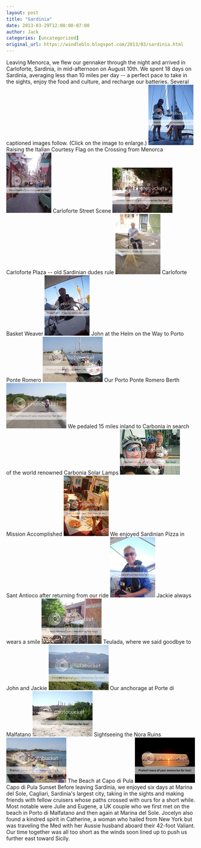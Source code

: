 ```yaml
---
layout: post
title: "Sardinia"
date: 2013-03-29T12:00:00-07:00
author: Jack
categories: [uncategorized]
original_url: https://windleblo.blogspot.com/2013/03/sardinia.html
---
```


Leaving Menorca, we flew our gennaker through the night and arrived in Carloforte, Sardinia, in mid-afternoon on August 10th. We spent 18 days on Sardinia, averaging less than 10 miles per day --  a perfect pace to take in the sights, enjoy the food and culture, and recharge our batteries. Several captioned images follow. (Click on the image to enlarge.) [![ photo ItalianFlagRaising6.jpg](/assets/images/blogspot/2013/img_da60e7d4.jpg)](http://s373.photobucket.com/user/windleblo/media/Sardinia/ItalianFlagRaising6.jpg.html) Raising the Italian Courtesy Flag on the Crossing from Menorca [![ photo Carloforte3.jpg](/assets/images/blogspot/2013/img_8bd9554c.jpg)](http://s373.photobucket.com/user/windleblo/media/Sardinia/Carloforte3.jpg.html) Carloforte Street Scene [![ photo Carloforte7.jpg](/assets/images/blogspot/2013/img_df4acd1a.jpg)](http://s373.photobucket.com/user/windleblo/media/Sardinia/Carloforte7.jpg.html) Carloforte Plaza -- old Sardinian dudes rule [![ photo Carloforte14.jpg](/assets/images/blogspot/2013/img_31aed199.jpg)](http://s373.photobucket.com/user/windleblo/media/Sardinia/Carloforte14.jpg.html) Carloforte Basket Weaver [![John Helming photo RennaHelm2.jpg](/assets/images/blogspot/2013/img_325a3a40.jpg)](http://s373.photobucket.com/user/windleblo/media/Sardinia/RennaHelm2.jpg.html) John at the Helm on the Way to Porto Ponte Romero [![Porto Ponte Romero photo PortoPonteRomero3.jpg](/assets/images/blogspot/2013/img_7749274c.jpg)](http://s373.photobucket.com/user/windleblo/media/Sardinia/PortoPonteRomero3.jpg.html) Our Porto Ponte Romero Berth [![The Road to Carloforte photo Carbonia2.jpg](/assets/images/blogspot/2013/img_a69b9a13.jpg)](http://s373.photobucket.com/user/windleblo/media/Sardinia/Carbonia2.jpg.html) We pedaled 15 miles inland to Carbonia in search of the world renowned Carbonia Solar Lamps [![Carbonia Solar Lamps photo Carbonia9.jpg](/assets/images/blogspot/2013/img_f710704c.jpg)](http://s373.photobucket.com/user/windleblo/media/Sardinia/Carbonia9.jpg.html) Mission Accomplished [![Pizza in Sant Antioco photo SantAntioco6.jpg](/assets/images/blogspot/2013/img_1b38298e.jpg)](http://s373.photobucket.com/user/windleblo/media/Sardinia/SantAntioco6.jpg.html) We enjoyed Sardinian Pizza in Sant Antioco after returning from our ride [![Jackie in the Cockpit photo Jackie1.jpg](/assets/images/blogspot/2013/img_cbe7add9.jpg)](http://s373.photobucket.com/user/windleblo/media/Sardinia/Jackie1.jpg.html) Jackie always wears a smile [![Teulada photo Teulada4.jpg](/assets/images/blogspot/2013/img_f4caaeb0.jpg)](http://s373.photobucket.com/user/windleblo/media/Sardinia/Teulada4.jpg.html) Teulada, where we said goodbye to John and Jackie [![Porto di Malfatano photo PortodeMalfatano10.jpg](/assets/images/blogspot/2013/img_ab47f443.jpg)](http://s373.photobucket.com/user/windleblo/media/Sardinia/PortodeMalfatano10.jpg.html) Our anchorage at Porte di Malfatano [![Nora Ruins photo Nora18.jpg](/assets/images/blogspot/2013/img_e52baec3.jpg)](http://s373.photobucket.com/user/windleblo/media/Sardinia/Nora18.jpg.html) Sightseeing the Nora Ruins [![Capo di Pula Beach photo CapodiPula1.jpg](/assets/images/blogspot/2013/img_07f9b983.jpg)](http://s373.photobucket.com/user/windleblo/media/Sardinia/CapodiPula1.jpg.html) The Beach at Capo di Pula [![Capo di Pula Sunset photo CapodiPula4.jpg](/assets/images/blogspot/2013/img_41513f42.jpg)](http://s373.photobucket.com/user/windleblo/media/Sardinia/CapodiPula4.jpg.html) Capo di Pula Sunset Before leaving Sardinia, we enjoyed six days at Marina del Sole, Cagliari, Sardinia's largest city, taking in the sights and making friends with fellow cruisers whose paths crossed with ours for a short while. Most notable were Julie and Eugene, a UK couple who we first met on the beach in Porto di Malfatano and then again at Marina del Sole. Jocelyn also found a kindred spirit in Catherine, a woman who hailed from New York but was traveling the Med with her Aussie husband aboard their 42-foot Valiant. Our time together was all too short as the winds soon lined up to push us further east toward Sicily.